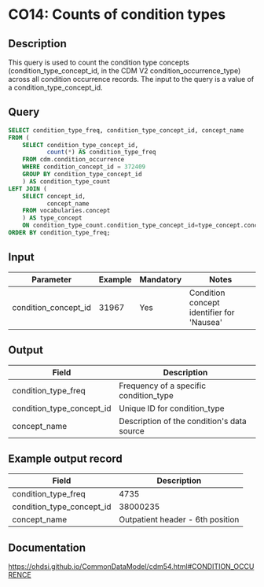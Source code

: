 <!---
Group:condition occurrence
Name:CO14 Counts of condition types
Author: Alberto Labarga
CDM Version: 5.4
-->

# CO14: Counts of condition types

## Description
This query is used to count the condition type concepts (condition_type_concept_id, in the CDM V2 condition_occurrence_type) across all condition occurrence records. The input to the query is a value of a condition_type_concept_id.

## Query
```sql
SELECT condition_type_freq, condition_type_concept_id, concept_name
FROM (
    SELECT condition_type_concept_id, 
           count(*) AS condition_type_freq
    FROM cdm.condition_occurrence
    WHERE condition_concept_id = 372409
    GROUP BY condition_type_concept_id
    ) AS condition_type_count
LEFT JOIN (
    SELECT concept_id, 
           concept_name
    FROM vocabularies.concept
    ) AS type_concept 
    ON condition_type_count.condition_type_concept_id=type_concept.concept_id
ORDER BY condition_type_freq;
```

## Input

| Parameter |  Example |  Mandatory |  Notes |
| --- | --- | --- | --- |
| condition_concept_id | 31967 | Yes | Condition concept identifier for 'Nausea' |

## Output

|  Field |  Description |
| --- | --- |
| condition_type_freq | Frequency of a specific condition_type |
| condition_type_concept_id | Unique ID for condition_type |
| concept_name |  Description of the condition's data source |

## Example output record

|  Field |  Description |
| --- | --- |
| condition_type_freq | 4735 |
| condition_type_concept_id | 38000235 |
| concept_name | Outpatient header - 6th position |


## Documentation
https://ohdsi.github.io/CommonDataModel/cdm54.html#CONDITION_OCCURENCE
